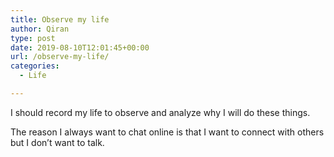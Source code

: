 ```yaml
---
title: Observe my life
author: Qiran
type: post
date: 2019-08-10T12:01:45+00:00
url: /observe-my-life/
categories:
  - Life

---
```

I should record my life to observe and analyze why I will do these things.

The reason I always want to chat online is that I want to connect with others but I don&#8217;t want to talk.